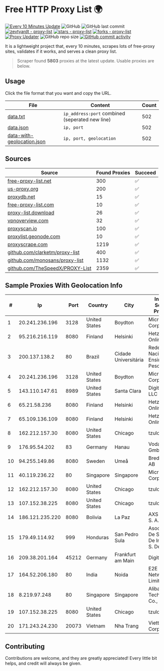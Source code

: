 
# Free HTTP Proxy List 🌍

[![Every 10 Minutes Update](https://github.com/mertguvencli/http-proxy-list/actions/workflows/main.yml/badge.svg?branch=main)](https://github.com/mertguvencli/http-proxy-list/actions/workflows/main.yml)
![GitHub](https://img.shields.io/github/license/mertguvencli/http-proxy-list)
![GitHub last commit](https://img.shields.io/github/last-commit/mertguvencli/http-proxy-list)
[![zevtyardt - proxy-list](https://img.shields.io/static/v1?label=zevtyardt&message=proxy-list&color=blue&logo=github)](https://github.com/zevtyardt/proxy-list "Go to GitHub repo")
[![stars - proxy-list](https://img.shields.io/github/stars/zevtyardt/proxy-list?style=social)](https://github.com/zevtyardt/proxy-list)
[![forks - proxy-list](https://img.shields.io/github/forks/zevtyardt/proxy-list?style=social)](https://github.com/zevtyardt/proxy-list)
[![Proxy Updater](https://github.com/zevtyardt/proxy-list/workflows/Proxy%20Updater/badge.svg)](https://github.com/zevtyardt/proxy-list/actions?query=workflow:"Proxy+Updater")
![GitHub repo size](https://img.shields.io/github/repo-size/zevtyardt/proxy-list)
[![GitHub commit activity](https://img.shields.io/github/commit-activity/m/zevtyardt/proxy-list?logo=commits)](https://github.com/zevtyardt/proxy-list/commits/main)

It is a lightweight project that, every 10 minutes, scrapes lots of free-proxy sites, validates if it works, and serves a clean proxy list.

> Scraper found **5803** proxies at the latest update. Usable proxies are below.

## Usage

Click the file format that you want and copy the URL.

|File|Content|Count|
|----|-------|-----|
|[data.txt](https://raw.githubusercontent.com/mertguvencli/http-proxy-list/main/proxy-list/data.txt)|`ip_address:port` combined (seperated new line)|502|
|[data.json](https://raw.githubusercontent.com/mertguvencli/http-proxy-list/main/proxy-list/data.json)|`ip, port`|502|
|[data-with-geolocation.json](https://raw.githubusercontent.com/mertguvencli/http-proxy-list/main/proxy-list/data-with-geolocation.json)|`ip, port, geolocation`|502|

## Sources

|Source|Found Proxies|Succeed|
|------|-------------|-------|
|[free-proxy-list.net](https://free-proxy-list.net)|300|✅|
|[us-proxy.org](https://www.us-proxy.org)|200|✅|
|[proxydb.net](http://proxydb.net)|15|✅|
|[free-proxy-list.com](https://free-proxy-list.com/?page=&port=&type%5B%5D=http&type%5B%5D=https&up_time=0&search=Search)|10|✅|
|[proxy-list.download](https://www.proxy-list.download/HTTP)|26|✅|
|[vpnoverview.com](https://vpnoverview.com/privacy/anonymous-browsing/free-proxy-servers)|32|✅|
|[proxyscan.io](https://www.proxyscan.io)|100|✅|
|[proxylist.geonode.com](https://proxylist.geonode.com/api/proxy-list?limit=300&page=1&sort_by=lastChecked&sort_type=desc&protocols=http,https)|10|✅|
|[proxyscrape.com](https://api.proxyscrape.com/v2/?request=displayproxies&protocol=http&timeout=10000&country=all&ssl=all&anonymity=all)|1219|✅|
|[github.com/clarketm/proxy-list](https://raw.githubusercontent.com/clarketm/proxy-list/master/proxy-list-raw.txt)|400|✅|
|[github.com/monosans/proxy-list](https://raw.githubusercontent.com/monosans/proxy-list/main/proxies/http.txt)|1132|✅|
|[github.com/TheSpeedX/PROXY-List](https://raw.githubusercontent.com/TheSpeedX/PROXY-List/master/http.txt)|2359|✅|


## Sample Proxies With Geolocation Info

|#|Ip|Port|Country|City|Internet Service Provider|
|-|--|----|-------|----|-------------------------|
|1|20.241.236.196|3128|United States|Boydton|Microsoft Corporation|
|2|95.216.216.119|8080|Finland|Helsinki|Hetzner Online GmbH|
|3|200.137.138.2|80|Brazil|Cidade Universitária|Rede Nacional de Ensino e Pesquisa|
|4|20.241.236.196|3128|United States|Boydton|Microsoft Corporation|
|5|143.110.147.61|8989|United States|Santa Clara|DigitalOcean, LLC|
|6|65.21.58.236|8080|Finland|Helsinki|Hetzner Online GmbH|
|7|65.109.136.109|8080|Finland|Helsinki|Hetzner Online GmbH|
|8|162.212.157.30|8080|United States|Chicago|tzulo, inc.|
|9|176.95.54.202|83|Germany|Hanau|Vodafone GmbH|
|10|94.255.149.86|8080|Sweden|Umeå|Bredband2 AB|
|11|40.119.236.22|80|Singapore|Singapore|Microsoft Corporation|
|12|162.212.157.30|8080|United States|Chicago|tzulo, inc.|
|13|107.152.38.225|8080|United States|Chicago|tzulo, inc.|
|14|186.121.235.220|8080|Bolivia|La Paz|AXS Bolivia S. A.|
|15|179.49.114.92|999|Honduras|San Pedro Sula|Asociacion De Servicio De Internet S. De RL.|
|16|209.38.201.164|45212|Germany|Frankfurt am Main|DigitalOcean|
|17|164.52.206.180|80|India|Noida|E2E Networks Limited|
|18|8.219.97.248|80|Singapore|Singapore|Alibaba (US) Technology Co., Ltd.|
|19|107.152.38.225|8080|United States|Chicago|tzulo, inc.|
|20|171.243.24.230|20073|Vietnam|Nha Trang|Viettel Corporation|



## Contributing

Contributions are welcome, and they are greatly appreciated! Every
little bit helps, and credit will always be given.

